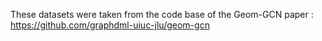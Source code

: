 These datasets were taken from the code base of the Geom-GCN paper : https://github.com/graphdml-uiuc-jlu/geom-gcn